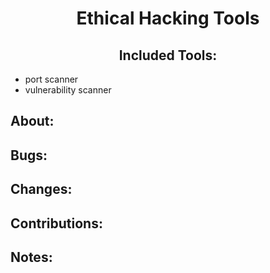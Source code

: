 # <center> Ethical Hacking Tools

## <center> Included Tools:
* port scanner
* vulnerability scanner
## About:



## Bugs:



## Changes:



## Contributions:



## Notes: 